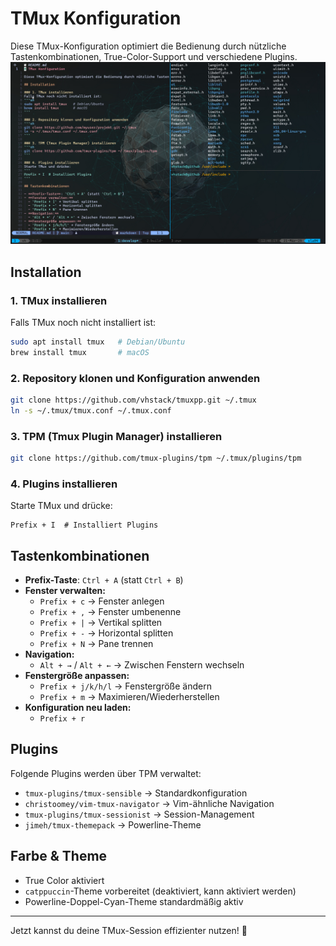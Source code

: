 # TMux Konfiguration

Diese TMux-Konfiguration optimiert die Bedienung durch nützliche Tastenkombinationen, True-Color-Support und verschiedene Plugins.
![Screenshot](screenshot.png)

## Installation

### 1. TMux installieren
Falls TMux noch nicht installiert ist:
```sh
sudo apt install tmux   # Debian/Ubuntu
brew install tmux       # macOS
```

### 2. Repository klonen und Konfiguration anwenden
```sh
git clone https://github.com/vhstack/tmuxpp.git ~/.tmux
ln -s ~/.tmux/tmux.conf ~/.tmux.conf
```

### 3. TPM (Tmux Plugin Manager) installieren
```sh
git clone https://github.com/tmux-plugins/tpm ~/.tmux/plugins/tpm
```

### 4. Plugins installieren
Starte TMux und drücke:
```
Prefix + I  # Installiert Plugins
```

## Tastenkombinationen

- **Prefix-Taste**: `Ctrl + A` (statt `Ctrl + B`)
- **Fenster verwalten:**
  - `Prefix + c` → Fenster anlegen
  - `Prefix + ,` → Fenster umbenenne
  - `Prefix + |` → Vertikal splitten
  - `Prefix + -` → Horizontal splitten
  - `Prefix + N` → Pane trennen
- **Navigation:**
  - `Alt + →` / `Alt + ←` → Zwischen Fenstern wechseln
- **Fenstergröße anpassen:**
  - `Prefix + j/k/h/l` → Fenstergröße ändern
  - `Prefix + m` → Maximieren/Wiederherstellen
- **Konfiguration neu laden:**
  - `Prefix + r`

## Plugins
Folgende Plugins werden über TPM verwaltet:
- `tmux-plugins/tmux-sensible` → Standardkonfiguration
- `christoomey/vim-tmux-navigator` → Vim-ähnliche Navigation
- `tmux-plugins/tmux-sessionist` → Session-Management
- `jimeh/tmux-themepack` → Powerline-Theme

## Farbe & Theme
- True Color aktiviert
- `catppuccin`-Theme vorbereitet (deaktiviert, kann aktiviert werden)
- Powerline-Doppel-Cyan-Theme standardmäßig aktiv

---
Jetzt kannst du deine TMux-Session effizienter nutzen! 🚀
